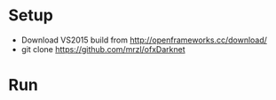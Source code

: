 # Setup

* Download VS2015 build from http://openframeworks.cc/download/
* git clone https://github.com/mrzl/ofxDarknet

# Run
